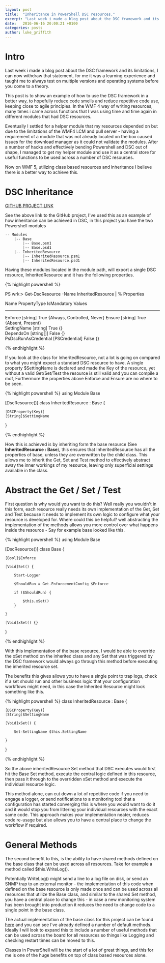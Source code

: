 ```yaml
---
layout: post
title:  "Inheritance in PowerShell DSC resources."
excerpt: "Last week i made a blog post about the DSC framework and its limitations, I can now withdraw that statement."
date:   2016-06-16 20:00:21 +0100
categories: posts
author: luke_griffith
---
```


# Intro

Last week i made a blog post about the DSC framework and its limitations, I can now withdraw that statement. for me it was a learning experience and taught me to always test on multiple versions and operating systems before you come to a theory.

This post is to show an example of how to use the DSC framework in a better way, to hopefully reduce code smells and reduce repetitive code use, keeping close to agile principles. In the WMF 4 way of writing resources, many times i came across functions that I was using time and time again in different modules that had DSC resources. 

Eventually I settled for a helper module that my resources depended on but due to the limitations of the WMF4 LCM and pull server - having a requirement of a module that was not already located on the box caused issues for the download manager as it could not validate the modules. After a number of hacks and effectively bending Powershell and DSC out of shape, I managed to get my helper module and use it as a central store for useful functions to be used across a number of DSC resources. 

Now on WMF 5, utilizing class based resources and inheritance I believe there is a better way to achieve this. 

# DSC Inheritance

[GITHUB PROJECT LINK](https://github.com/lukemgriffith/DSCInheritance)

See the above link to the GitHub project, I've used this as an example of how inheritance can be achieved in DSC, in this project you have the two Powershell modules 

    -- Modules 
        |-- Base
            |-- Base.psm1
            |-- Base.psd1
        |-- InheritedResource
            |-- InheritedResource.psm1
            |-- InheritedResource.psd1

Having these modules located in the module path, will export a single DSC resource, InheritedResource and it has the following properties. 

{% highlight powershell %}

PS wrk:\> Get-DscResource -Name InheritedResource | % Properties

Name                 PropertyType   IsMandatory Values                     
----                 ------------   ----------- ------                     
Enforce              [string]              True {Always, Controlled, Never}
Ensure               [string]              True {Absent, Present}          
SettingName          [string]              True {}                         
DependsOn            [string[]]           False {}                         
PsDscRunAsCredential [PSCredential]       False {}                
 
{% endhighlight %}

If you look at the class for InheritedResource, not a lot is going on compared to what you might expect a standard DSC resource to have. A single property $SettingName is declared and made the Key of the resource, yet without a valid Get/Set/Test the resource is still valid and you can compile a mof, Furthermore the properties above Enforce and Ensure are no where to be seen.  

{% highlight powershell %}
using Module Base


[DscResource()]
class InheritedResource : Base
{

    [DSCProperty(Key)]
    [String]$SettingName 

}

{% endhighlight %}

How this is achieved is by inheriting form the base resource (See **InheritedResource : Base**), this ensures that InheritedResource has all the properties of base, unless they are overwritten by the child class. This allows me to inherit the Get, Set and Test method to effectively abstract away the inner workings of my resource, leaving only superficial settings available in the class.


# Abstract the Get / Set / Test

First question is why would you want to do this? Well really you wouldn't in this form, each resource really needs its own implementation of the Get, Set and Test because it needs to implement its own logic to configure what your resource is developed for. Where could this be helpful? well abstracting the implementation of the methods allows you more control over what happens inside the resource - Say for example base looked like this.


{% highlight powershell %}
using Module Base


[DscResource()]
class Base
{

    [Bool]$Enforce

    [Void]Set() {

        Start-Logger

        $ShouldRun = Get-EnforcementConfig $Enforce

        if ($ShouldRun) {

            $this.xSet()
        } 

    }

    [Void]xSet() {} 

}

{% endhighlight %}

With this implementation of the base resource, I would be able to override the xSet method on the inherited class and any Set that was triggered by the DSC framework would always go through this method before executing the inherited resource set. 

The benefits this gives allows you to have a single point to trap logs, check if a set should run and other business logic that your configuration workflows might need, in this case the Inherited Resource might look something like this. 

{% highlight powershell %}
class InheritedResource : Base
{

    [DSCProperty(Key)]
    [String]$SettingName 

    [Void]xSet() { 

        Set-SettingName $this.SettingName

    }

}

{% endhighlight %}

So the above inheritedResource Set method that DSC executes would first hit the Base Set method, execute the central logic defined in this resource, then pass it through to the overridden xSet method and execute the individual resource logic. 

This method alone, can cut down a lot of repetitive code if you need to engage a logger, or send notifications to a monitoring tool that a configuration has started converging this is where you would want to do it and it would stop you from littering your individual resources with the exact same code. This approach makes your implementation neater, reduces code re-usage but also allows you to have a central place to change the workflow if required. 


# General Methods

The second benefit to this, is the ability to have shared methods defined on the base class that can be used across all resources. Take for example a method called $this.WriteLog().

Potentially WriteLog() might send a line to a log file on disk, or send an SNMP trap to an external monitor - the implementation of this code when defined on the base resource is only made once and can be used across all resources that utilize the Base class, and similar to the shared Set method, you have a central place to change this - in case a new monitoring system has been brought into production it reduces the need to change code to a single point in the base class. 

The actual implementation of the base class for this project can be found [here](https://github.com/lukemgriffith/DSCInheritance/blob/master/Modules/Base/Base.psm1) and you can see I've already defined a number of default methods. Ideally I will look to expand this to include a number of useful methods that can be used across the board for all resources so things like Logging and checking restart times can be moved to this. 

Classes in PowerShell will be the start of a lot of great things, and this for me is one of the huge benefits on top of class based resources alone.   
